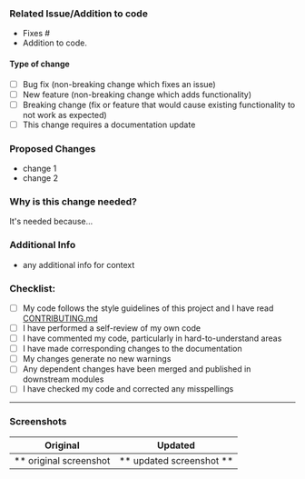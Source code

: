 ### Related Issue/Addition to code
<!-- Please delete options that are not relevant. -->

- Fixes #<!--issue-no-->
- Addition to code.

#### Type of change

<!-- Please delete options that are not relevant. -->

- [ ] Bug fix (non-breaking change which fixes an issue)
- [ ] New feature (non-breaking change which adds functionality)
- [ ] Breaking change (fix or feature that would cause existing functionality to not work as expected)
- [ ] This change requires a documentation update

### Proposed Changes
- change 1
- change 2

### Why is this change needed?
<!-- How will this change improve the current codebase --> 
It's needed because...

### Additional Info
- any additional info for context

### Checklist:

- [ ] My code follows the style guidelines of this project and I have read [CONTRIBUTING.md]
- [ ] I have performed a self-review of my own code
- [ ] I have commented my code, particularly in hard-to-understand areas
- [ ] I have made corresponding changes to the documentation
- [ ] My changes generate no new warnings
- [ ] Any dependent changes have been merged and published in downstream modules
- [ ] I have checked my code and corrected any misspellings

---

### Screenshots

Original | Updated
:----------------------:|:-----------:
** original screenshot  | ** updated screenshot **

[CONTRIBUTING.md]: https://github.com/Destroid1669/windowspeeduptool/blob/main/CONTRIBUTING.md